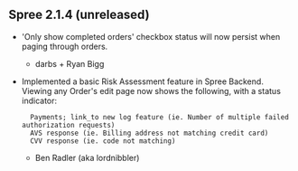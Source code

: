## Spree 2.1.4 (unreleased) ##

* 'Only show completed orders' checkbox status will now persist when paging through orders.

    * darbs + Ryan Bigg

* Implemented a basic Risk Assessment feature in Spree Backend. Viewing any Order's edit page now shows the following, with a status indicator:

        Payments; link_to new log feature (ie. Number of multiple failed authorization requests)
        AVS response (ie. Billing address not matching credit card)
        CVV response (ie. code not matching)

    * Ben Radler (aka lordnibbler)
